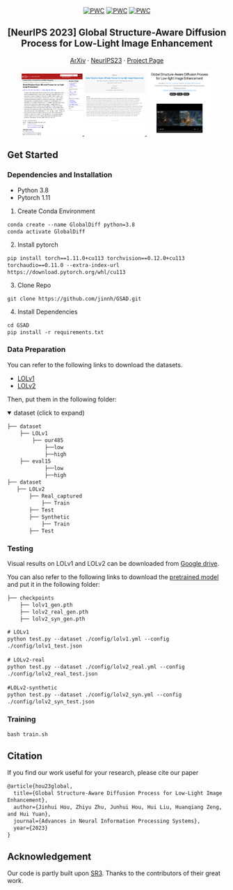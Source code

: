 <div align="center">

[![PWC](https://img.shields.io/endpoint.svg?url=https://paperswithcode.com/badge/global-structure-aware-diffusion-process-for-1/low-light-image-enhancement-on-lol)](https://paperswithcode.com/sota/low-light-image-enhancement-on-lol?p=global-structure-aware-diffusion-process-for-1)
[![PWC](https://img.shields.io/endpoint.svg?url=https://paperswithcode.com/badge/global-structure-aware-diffusion-process-for-1/low-light-image-enhancement-on-lolv2)](https://paperswithcode.com/sota/low-light-image-enhancement-on-lolv2?p=global-structure-aware-diffusion-process-for-1)
[![PWC](https://img.shields.io/endpoint.svg?url=https://paperswithcode.com/badge/global-structure-aware-diffusion-process-for-1/low-light-image-enhancement-on-lolv2-1)](https://paperswithcode.com/sota/low-light-image-enhancement-on-lolv2-1?p=global-structure-aware-diffusion-process-for-1)

<h2 align="center">[NeurIPS 2023] Global Structure-Aware Diffusion Process for Low-Light Image Enhancement</h2>

<p align="center">
    <a href="https://arxiv.org/abs/2310.17577">ArXiv</a>
    ·
    <a href="https://nips.cc/virtual/2023/poster/71121">NeurIPS23</a>
    ·
    <a href="https://jinnh.github.io/GlobalDiff/">Project Page</a>
  </p>

  <a href="https://arxiv.org/abs/2310.17577">
    <img src="https://github.com/jinnh/jinnh.github.io/blob/main/GlobalDiff/static/images/globaldiff_arxiv_page.png?raw=true" alt="Logo" width="140" height="142">
  </a>

  <a href="https://nips.cc/virtual/2023/poster/71121">
    <img src="https://github.com/jinnh/jinnh.github.io/blob/main/GlobalDiff/static/images/globaldiff_nips_page.png?raw=true" alt="Logo" width="140" height="143">
  </a>

  <a href="https://jinnh.github.io/GlobalDiff/">
    <img src="https://raw.githubusercontent.com/jinnh/jinnh.github.io/main/GlobalDiff/static/images/globaldiff_project_page.png" alt="Logo" width="150" height="150">
  </a>

</div>

<!-- <details close>
  <summary>Evaluation on LOLv1 and LOLv2</b></summary>

  <div align="center">
    <img src="./images/quantitative%20results.png" alt="Logo" width="700" height="300">
    <img src="./images/visual%20results.png" alt="Logo" width="700" height="320">
  </div>
</details> -->

## Get Started

### Dependencies and Installation

- Python 3.8
- Pytorch 1.11

1. Create Conda Environment

```
conda create --name GlobalDiff python=3.8
conda activate GlobalDiff
```

2. Install pytorch

```
pip install torch==1.11.0+cu113 torchvision==0.12.0+cu113 torchaudio==0.11.0 --extra-index-url https://download.pytorch.org/whl/cu113
```

3. Clone Repo

```
git clone https://github.com/jinnh/GSAD.git
```

4. Install Dependencies

```
cd GSAD
pip install -r requirements.txt
```

### Data Preparation

You can refer to the following links to download the datasets.

- [LOLv1](https://daooshee.github.io/BMVC2018website/)
- [LOLv2](https://github.com/flyywh/CVPR-2020-Semi-Low-Light)

Then, put them in the following folder:

<details open> <summary>dataset (click to expand)</summary>

```
├── dataset
    ├── LOLv1
        ├── our485
            ├──low
            ├──high
	├── eval15
            ├──low
            ├──high
├── dataset
   ├── LOLv2
       ├── Real_captured
           ├── Train
	   ├── Test
       ├── Synthetic
           ├── Train
	   ├── Test
```

</details>

### Testing

Visual results on LOLv1 and LOLv2 can be downloaded from [Google drive](https://drive.google.com/drive/folders/1UIBn5Wle8FySag5Fby6PBm3zcxmN3qmY?usp=sharing).

You can also refer to the following links to download the [pretrained model](https://drive.google.com/drive/folders/1KLPm2oOg2Fx4WlbnOXMjN2rbyzzG8Hd-?usp=sharing) and put it in the following folder:

```
├── checkpoints
    ├── lolv1_gen.pth
    ├── lolv2_real_gen.pth
    ├── lolv2_syn_gen.pth
```

```
# LOLv1
python test.py --dataset ./config/lolv1.yml --config ./config/lolv1_test.json

# LOLv2-real
python test.py --dataset ./config/lolv2_real.yml --config ./config/lolv2_real_test.json

#LOLv2-synthetic
python test.py --dataset ./config/lolv2_syn.yml --config ./config/lolv2_syn_test.json
```

### Training

```
bash train.sh
```

## Citation

If you find our work useful for your research, please cite our paper

```
@article{hou23global,
  title={Global Structure-Aware Diffusion Process for Low-Light Image Enhancement},
  author={Jinhui Hou, Zhiyu Zhu, Junhui Hou, Hui Liu, Huanqiang Zeng, and Hui Yuan},
  journal={Advances in Neural Information Processing Systems},
  year={2023}
}
```

## Acknowledgement

Our code is partly built upon [SR3](https://github.com/Janspiry/Image-Super-Resolution-via-Iterative-Refinement). Thanks to the contributors of their great work.
